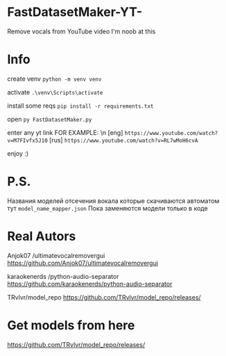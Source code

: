 # FastDatasetMaker-YT-
Remove vocals from YouTube video
I'm noob at this

# Info
create venv ```python -m venv venv```

activate
 ```.\venv\Scripts\activate```

install some reqs ```pip install -r requirements.txt```

open ```py FastDatasetMaker.py```

enter any yt link FOR EXAMPLE:
\n [eng]
 ```https://www.youtube.com/watch?v=M7FIvfx5J10```
[rus]
 ```https://www.youtube.com/watch?v=RL7wMoH6cvA```

enjoy :)

# P.S.
Названия моделей отсечения вокала которые скачиваются автоматом тут ```model_name_mapper.json```
Пока заменяются модели только в коде

# Real Autors 
Anjok07 /ultimatevocalremovergui
https://github.com/Anjok07/ultimatevocalremovergui

karaokenerds /python-audio-separator
https://github.com/karaokenerds/python-audio-separator

TRvlvr/model_repo
https://github.com/TRvlvr/model_repo/releases/

# Get models from here
https://github.com/TRvlvr/model_repo/releases/

